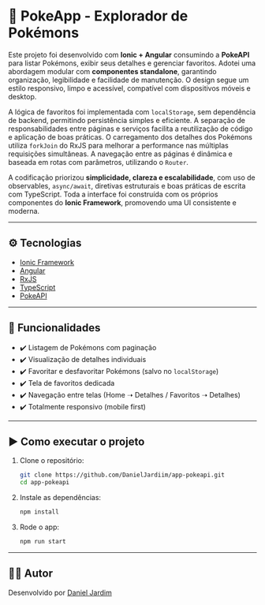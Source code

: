 # 📱 PokeApp - Explorador de Pokémons

Este projeto foi desenvolvido com **Ionic + Angular** consumindo a **PokeAPI** para listar Pokémons, exibir seus detalhes e gerenciar favoritos. Adotei uma abordagem modular com **componentes standalone**, garantindo organização, legibilidade e facilidade de manutenção. O design segue um estilo responsivo, limpo e acessível, compatível com dispositivos móveis e desktop.

A lógica de favoritos foi implementada com `localStorage`, sem dependência de backend, permitindo persistência simples e eficiente. A separação de responsabilidades entre páginas e serviços facilita a reutilização de código e aplicação de boas práticas. O carregamento dos detalhes dos Pokémons utiliza `forkJoin` do RxJS para melhorar a performance nas múltiplas requisições simultâneas. A navegação entre as páginas é dinâmica e baseada em rotas com parâmetros, utilizando o `Router`.

A codificação priorizou **simplicidade, clareza e escalabilidade**, com uso de observables, `async/await`, diretivas estruturais e boas práticas de escrita com TypeScript. Toda a interface foi construída com os próprios componentes do **Ionic Framework**, promovendo uma UI consistente e moderna.

---

## ⚙️ Tecnologias

- [Ionic Framework](https://ionicframework.com/)
- [Angular](https://angular.io/)
- [RxJS](https://rxjs.dev/)
- [TypeScript](https://www.typescriptlang.org/)
- [PokeAPI](https://pokeapi.co/)

---

## 📸 Funcionalidades

- ✔️ Listagem de Pokémons com paginação
- ✔️ Visualização de detalhes individuais
- ✔️ Favoritar e desfavoritar Pokémons (salvo no `localStorage`)
- ✔️ Tela de favoritos dedicada
- ✔️ Navegação entre telas (Home ➝ Detalhes / Favoritos ➝ Detalhes)
- ✔️ Totalmente responsivo (mobile first)

---

## ▶️ Como executar o projeto

1. Clone o repositório:

   ```bash
   git clone https://github.com/DanielJardiim/app-pokeapi.git
   cd app-pokeapi
   ```

2. Instale as dependências:

   ```bash
   npm install
   ```

3. Rode o app:

   ```bash
   npm run start
   ```

---

## 👨‍💻 Autor

Desenvolvido por [Daniel Jardim](https://github.com/DanielJardiim)
